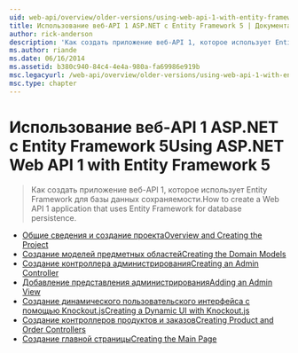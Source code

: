 ```yaml
---
uid: web-api/overview/older-versions/using-web-api-1-with-entity-framework-5/index
title: Использование веб-API 1 ASP.NET с Entity Framework 5 | Документация Майкрософт
author: rick-anderson
description: 'Как создать приложение веб-API 1, которое использует Entity Framework для базы данных сохраняемости.'
ms.author: riande
ms.date: 06/16/2014
ms.assetid: b380c940-84c4-4e4a-980a-fa69986e919b
msc.legacyurl: /web-api/overview/older-versions/using-web-api-1-with-entity-framework-5
msc.type: chapter
---
```

<a name="using-aspnet-web-api-1-with-entity-framework-5"></a><span data-ttu-id="39e80-103">Использование веб-API 1 ASP.NET с Entity Framework 5</span><span class="sxs-lookup"><span data-stu-id="39e80-103">Using ASP.NET Web API 1 with Entity Framework 5</span></span>
====================
> <span data-ttu-id="39e80-104">Как создать приложение веб-API 1, которое использует Entity Framework для базы данных сохраняемости.</span><span class="sxs-lookup"><span data-stu-id="39e80-104">How to create a Web API 1 application that uses Entity Framework for database persistence.</span></span>


- [<span data-ttu-id="39e80-105">Общие сведения и создание проекта</span><span class="sxs-lookup"><span data-stu-id="39e80-105">Overview and Creating the Project</span></span>](using-web-api-with-entity-framework-part-1.md)
- [<span data-ttu-id="39e80-106">Создание моделей предметных областей</span><span class="sxs-lookup"><span data-stu-id="39e80-106">Creating the Domain Models</span></span>](using-web-api-with-entity-framework-part-2.md)
- [<span data-ttu-id="39e80-107">Создание контроллера администрирования</span><span class="sxs-lookup"><span data-stu-id="39e80-107">Creating an Admin Controller</span></span>](using-web-api-with-entity-framework-part-3.md)
- [<span data-ttu-id="39e80-108">Добавление представления администрирования</span><span class="sxs-lookup"><span data-stu-id="39e80-108">Adding an Admin View</span></span>](using-web-api-with-entity-framework-part-4.md)
- [<span data-ttu-id="39e80-109">Создание динамического пользовательского интерфейса с помощью Knockout.js</span><span class="sxs-lookup"><span data-stu-id="39e80-109">Creating a Dynamic UI with Knockout.js</span></span>](using-web-api-with-entity-framework-part-5.md)
- [<span data-ttu-id="39e80-110">Создание контроллеров продуктов и заказов</span><span class="sxs-lookup"><span data-stu-id="39e80-110">Creating Product and Order Controllers</span></span>](using-web-api-with-entity-framework-part-6.md)
- [<span data-ttu-id="39e80-111">Создание главной страницы</span><span class="sxs-lookup"><span data-stu-id="39e80-111">Creating the Main Page</span></span>](using-web-api-with-entity-framework-part-7.md)
